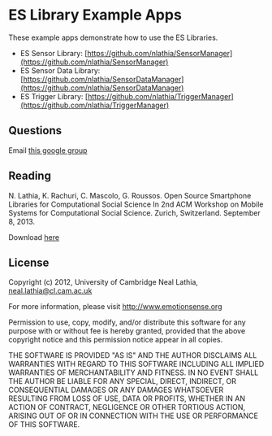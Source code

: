 ES Library Example Apps
================================

These example apps demonstrate how to use the ES Libraries.

* ES Sensor Library: [https://github.com/nlathia/SensorManager](https://github.com/nlathia/SensorManager)
* ES Sensor Data Library: [https://github.com/nlathia/SensorDataManager](https://github.com/nlathia/SensorDataManager)
* ES Trigger Library: [https://github.com/nlathia/TriggerManager](https://github.com/nlathia/TriggerManager)

Questions
-------------------------------
Email [this google group](https://groups.google.com/forum/#!forum/es-library-developers)

Reading
-------------------------------
N. Lathia, K. Rachuri, C. Mascolo, G. Roussos. Open Source Smartphone Libraries for Computational Social Science
In 2nd ACM Workshop on Mobile Systems for Computational Social Science. Zurich, Switzerland. September 8, 2013. 

Download [here](http://www.cl.cam.ac.uk/~nkl25/publications/papers/lathia_mcss2013.pdf)

License
-------------------------------
 Copyright (c) 2012, University of Cambridge
 Neal Lathia, neal.lathia@cl.cam.ac.uk

For more information, please visit http://www.emotionsense.org

Permission to use, copy, modify, and/or distribute this software for any
purpose with or without fee is hereby granted, provided that the above
copyright notice and this permission notice appear in all copies.

THE SOFTWARE IS PROVIDED "AS IS" AND THE AUTHOR DISCLAIMS ALL WARRANTIES
WITH REGARD TO THIS SOFTWARE INCLUDING ALL IMPLIED WARRANTIES OF
MERCHANTABILITY AND FITNESS. IN NO EVENT SHALL THE AUTHOR BE LIABLE FOR ANY
SPECIAL, DIRECT, INDIRECT, OR CONSEQUENTIAL DAMAGES OR ANY DAMAGES
WHATSOEVER RESULTING FROM LOSS OF USE, DATA OR PROFITS, WHETHER IN AN
ACTION OF CONTRACT, NEGLIGENCE OR OTHER TORTIOUS ACTION, ARISING OUT OF OR
IN CONNECTION WITH THE USE OR PERFORMANCE OF THIS SOFTWARE.
